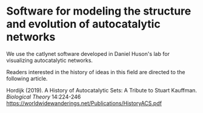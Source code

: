 # Software for modeling the structure and evolution of autocatalytic networks 

We use the catlynet software developed in Daniel Huson's lab for visualizing autocatalytic networks.

Readers interested in the history of ideas in this field are directed to the following article. 

Hordijk (2019). A History of Autocatalytic Sets: A Tribute to Stuart Kauffman. _Biological Theory_ 14:224-246 
https://worldwidewanderings.net/Publications/HistoryACS.pdf




